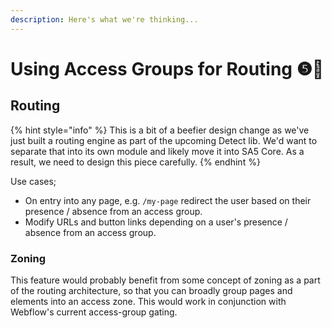 ```yaml
---
description: Here's what we're thinking...
---
```


# Using Access Groups for Routing ❺🧪

## Routing

{% hint style="info" %}
This is a bit of a beefier design change as we've just built a routing engine as part of the upcoming Detect lib. We'd want to separate that into its own module and likely move it into SA5 Core. As a result, we need to design this piece carefully.&#x20;
{% endhint %}

Use cases;&#x20;

* On entry into any page, e.g. `/my-page` redirect the user based on their presence / absence from an access group.&#x20;
* Modify URLs and button links depending on a user's presence / absence from an access group.&#x20;

### Zoning

This feature would probably benefit from some concept of zoning as a part of the routing architecture, so that you can broadly group pages and elements into an access zone. This would work in conjunction with Webflow's current access-group gating.&#x20;





